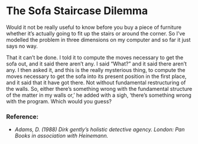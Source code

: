 # **The Sofa Staircase Dilemma**

Would it not be really useful to know before you buy a piece of furniture whether it’s actually going to fit up the stairs or around the
corner.  So I’ve modelled the problem in three dimensions on my computer and so far it just says no way.

That it can’t be done.  I told it to compute the moves necessary to get the sofa out,
and it said there aren’t any.  I said “What?” and it said there aren’t any.  I then asked it, and this is the really mysterious
thing, to compute the moves necessary to get the sofa into its present position in the first place, and it said that it
have got there.  Not without fundamental restructuring of the walls.  So, either there’s something wrong with the fundamental structure of the matter in my walls or,’ he added with a sigh, ‘there’s something wrong with the program.  Which would you guess?

### Reference:

* *Adams, D. (1988) Dirk gently’s holistic detective agency. London: Pan Books in association with Heinemann.*
